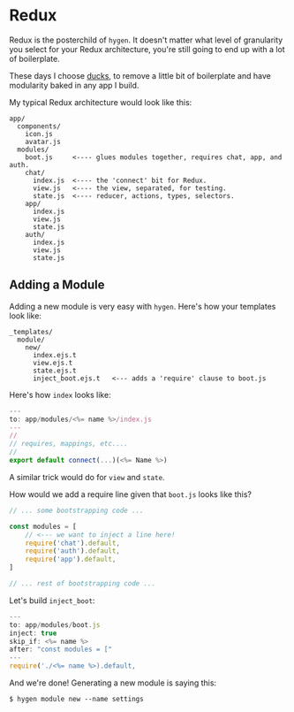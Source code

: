 # Redux

Redux is the posterchild of `hygen`. It doesn't matter what level of granularity you select for your Redux architecture, you're still going to end up with a lot of boilerplate.

These days I choose [ducks](https://github.com/erikras/ducks-modular-redux), to remove a little bit of boilerplate and have modularity baked in any app I build.

My typical Redux architecture would look like this:


```
app/
  components/
    icon.js
    avatar.js
  modules/
    boot.js     <---- glues modules together, requires chat, app, and auth.
    chat/
      index.js  <---- the 'connect' bit for Redux.
      view.js   <---- the view, separated, for testing.
      state.js  <---- reducer, actions, types, selectors.
    app/
      index.js
      view.js
      state.js
    auth/
      index.js
      view.js
      state.js
```

## Adding a Module

Adding a new module is very easy with `hygen`. Here's how your templates look like:

```
_templates/
  module/
    new/
      index.ejs.t
      view.ejs.t
      state.ejs.t
      inject_boot.ejs.t   <--- adds a 'require' clause to boot.js
```

Here's how `index` looks like:

```javascript
---
to: app/modules/<%= name %>/index.js
---
//
// requires, mappings, etc....
//
export default connect(...)(<%= Name %>)
```

A similar trick would do for `view` and `state`. 


How would we add a require line given that `boot.js` looks like this?

```javascript
// ... some bootstrapping code ...

const modules = [
    // <--- we want to inject a line here!
    require('chat').default,
    require('auth').default,
    require('app').default,
]

// ... rest of bootstrapping code ...
```

Let's build `inject_boot`:

```javascript
---
to: app/modules/boot.js
inject: true
skip_if: <%= name %>
after: "const modules = ["
---
require('./<%= name %>).default,
```

And we're done! Generating a new module is saying this:

```
$ hygen module new --name settings
```
